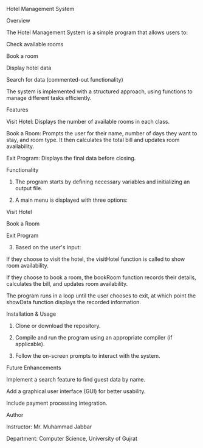 
Hotel Management System

Overview

The Hotel Management System is a simple program that allows users to:

Check available rooms

Book a room

Display hotel data

Search for data (commented-out functionality)


The system is implemented with a structured approach, using functions to manage different tasks efficiently.

Features

Visit Hotel: Displays the number of available rooms in each class.

Book a Room: Prompts the user for their name, number of days they want to stay, and room type. It then calculates the total bill and updates room availability.

Exit Program: Displays the final data before closing.


Functionality

1. The program starts by defining necessary variables and initializing an output file.


2. A main menu is displayed with three options:

Visit Hotel

Book a Room

Exit Program



3. Based on the user's input:

If they choose to visit the hotel, the visitHotel function is called to show room availability.

If they choose to book a room, the bookRoom function records their details, calculates the bill, and updates room availability.

The program runs in a loop until the user chooses to exit, at which point the showData function displays the recorded information.




Installation & Usage

1. Clone or download the repository.


2. Compile and run the program using an appropriate compiler (if applicable).


3. Follow the on-screen prompts to interact with the system.



Future Enhancements

Implement a search feature to find guest data by name.

Add a graphical user interface (GUI) for better usability.

Include payment processing integration.


Author

Instructor: Mr. Muhammad Jabbar

Department: Computer Science, University of Gujrat




